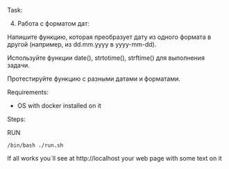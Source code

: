 Task:

4. Работа с форматом дат:

Напишите функцию, которая преобразует дату из одного формата в другой (например, из dd.mm.yyyy в yyyy-mm-dd).

Используйте функции date(), strtotime(), strftime() для выполнения задачи.

Протестируйте функцию с разными датами и форматами.

Requirements:

* OS with docker installed on it


Steps:

RUN

    /bin/bash ./run.sh


If all works you`ll see at http://localhost your web page with some text on it

